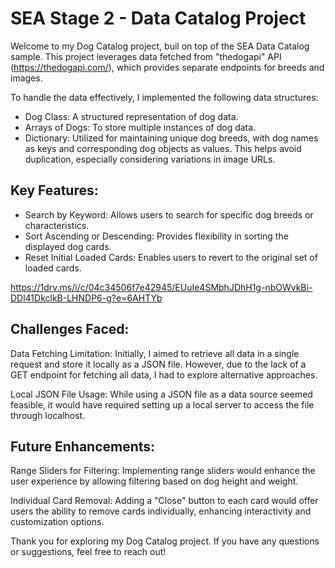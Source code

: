# SEA Stage 2 - Data Catalog Project

Welcome to my Dog Catalog project, buil on top of the SEA Data Catalog sample. This project leverages data fetched from "thedogapi" API (https://thedogapi.com/), which provides separate endpoints for breeds and images.

To handle the data effectively, I implemented the following data structures:

- Dog Class: A structured representation of dog data.
- Arrays of Dogs: To store multiple instances of dog data.
- Dictionary: Utilized for maintaining unique dog breeds, with dog names as keys and corresponding dog objects as values. This helps avoid duplication, especially considering variations in image URLs.

## Key Features:

- Search by Keyword: Allows users to search for specific dog breeds or characteristics.
- Sort Ascending or Descending: Provides flexibility in sorting the displayed dog cards.
- Reset Initial Loaded Cards: Enables users to revert to the original set of loaded cards.

https://1drv.ms/i/c/04c34506f7e42945/EUuIe4SMbhJDhH1g-nbOWvkBi-DDl41DkclkB-LHNDP6-g?e=6AHTYb

## Challenges Faced:

Data Fetching Limitation: Initially, I aimed to retrieve all data in a single request and store it locally as a JSON file. However, due to the lack of a GET endpoint for fetching all data, I had to explore alternative approaches.

Local JSON File Usage: While using a JSON file as a data source seemed feasible, it would have required setting up a local server to access the file through localhost.

## Future Enhancements:

Range Sliders for Filtering: Implementing range sliders would enhance the user experience by allowing filtering based on dog height and weight.

Individual Card Removal: Adding a "Close" button to each card would offer users the ability to remove cards individually, enhancing interactivity and customization options.

Thank you for exploring my Dog Catalog project. If you have any questions or suggestions, feel free to reach out!
